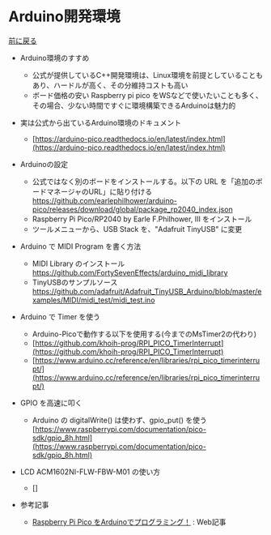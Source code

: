 # Arduino開発環境

[前に戻る](rp-pico.md)

- Arduino環境のすすめ
    - 公式が提供しているC++開発環境は、Linux環境を前提としていることもあり、ハードルが高く、その分維持コストも高い
    - ボード価格の安い Raspberry pi pico をWSなどで使いたいことも多く、その場合、少ない時間ですぐに環境構築できるArduinoは魅力的

- 実は公式から出ているArduino環境のドキュメント
    - [https://arduino-pico.readthedocs.io/en/latest/index.html](https://arduino-pico.readthedocs.io/en/latest/index.html)

- Arduinoの設定
    - 公式ではなく別のボードをインストールする。以下の URL を「追加のボードマネージャのURL」に貼り付ける
      https://github.com/earlephilhower/arduino-pico/releases/download/global/package_rp2040_index.json
    - Raspberry Pi Pico/RP2040 by Earle F.Philhower, III をインストール
    - ツールメニューから、USB Stack を、"Adafruit TinyUSB" に変更

- Arduino で MIDI Program を書く方法
    - MIDI Library のインストール
      https://github.com/FortySevenEffects/arduino_midi_library
    - TinyUSBのサンプルソース
      https://github.com/adafruit/Adafruit_TinyUSB_Arduino/blob/master/examples/MIDI/midi_test/midi_test.ino

- Arduino で Timer を使う
    - Arduino-Picoで動作する以下を使用する(今までのMsTimer2の代わり)
    - [https://github.com/khoih-prog/RPI_PICO_TimerInterrupt](https://github.com/khoih-prog/RPI_PICO_TimerInterrupt)
    - [https://www.arduino.cc/reference/en/libraries/rpi_pico_timerinterrupt/](https://www.arduino.cc/reference/en/libraries/rpi_pico_timerinterrupt/)

- GPIO を高速に叩く
    - Arduino の digitalWrite() は使わず、gpio_put() を使う
      [https://www.raspberrypi.com/documentation/pico-sdk/gpio_8h.html](https://www.raspberrypi.com/documentation/pico-sdk/gpio_8h.html)


- LCD ACM1602NI-FLW-FBW-M01 の使い方
    - []

- 参考記事
    - [Raspberry Pi Pico をArduinoでプログラミング！](https://karakuri-musha.com/inside-technology/arduino-raspberrypi-pico-helloworld01/) : Web記事
